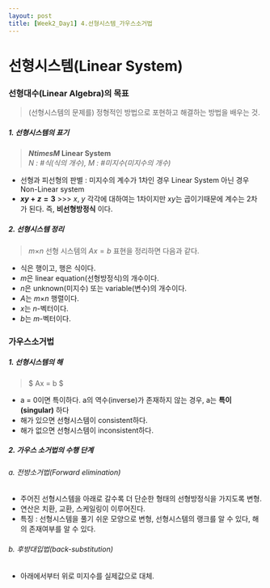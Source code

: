 ```yaml
---
layout: post
title: [Week2_Day1] 4.선형시스템_가우스소거법
---
```


# 선형시스템(Linear System)
### 선형대수(Linear Algebra)의 목표
> (선형시스템의 문제를) 정형적인 방법으로 포현하고 해결하는 방법을 배우는 것.
##### 1. 선형시스템의 표기
>__$N$$times$$M$ Linear System__  
>*$N$ : #식(식의 개수), $M$ : #미지수(미지수의 개수)*
* 선형과 피선형의 판별 : 미지수의 계수가 1차인 경우 Linear System 아닌 경우 Non-Linear system
* __$xy + z = 3$__ >>> $x$, $y$ 각각에 대하여는 1차이지만 $xy$는 곱이기때문에 계수는 2차가 된다. 즉, __비선형방정식__ 이다.

##### 2. 선형시스템 정리
> $m$$\times$$n$ 선형 시스템의 $Ax = b$ 표현을 정리하면 다음과 같다.
- 식은 행이고, 행은 식이다.
- $m$은 linear equation(선형방정식)의 개수이다.
- $n$은 unknown(미지수) 또는 variable(변수)의 개수이다.
- $A$는 $m$$\times$$n$ 행렬이다.
- $x$는 $n$-벡터이다.
- $b$는 $m$-벡터이다.

### 가우스소거법
##### 1. 선형시스템의 해
> $ Ax = b $
- a = 0이면 특이하다. a의 역수(inverse)가 존재하지 않는 경우, a는 __특이(singular)__ 하다
- 해가 있으면 선형시스템이 consistent하다.
- 해가 없으면 선형시스템이 inconsistent하다.

##### 2. 가우스 소거법의 수행 단계
###### a. 전방소거법(Forward elimination)
 - 주어진 선형시스템을 아래로 갈수록 더 단순한 형태의 선형방정식을 가지도록 변형.
 - 연산은 치환, 교환, 스케일링이 이루어진다.
 - 특징 : 선형시스템을 풀기 쉬운 모양으로 변형, 선형시스템의 랭크를 알 수 있다, 해의 존재여부를 알 수 있다.
###### b. 후방대입법(back-substitution)
 - 아래에서부터 위로 미지수를 실제값으로 대체.

